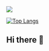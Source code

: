 <picture>
  <source
    srcset="https://github-readme-stats.vercel.app/api?username=zasasamar2129&show_icons=true&theme=dark"
    media="(prefers-color-scheme: dark)"
  />
  <source
    srcset="https://github-readme-stats.vercel.app/api?username=zasasamar2129&show_icons=true"
    media="(prefers-color-scheme: light), (prefers-color-scheme: no-preference)"
  />
  <img src="https://github-readme-stats.vercel.app/api?username=zasasamar2129&show_icons=true" />
</picture>

[![Top Langs](https://github-readme-stats.vercel.app/api/top-langs/?username=zasasamar2129&layout=donut-vertical)](https://github.com/anuraghazra/github-readme-stats)

## Hi there 👋

<!--
**zasasamar2129/zasasamar2129** is a ✨ _special_ ✨ repository because its `README.md` (this file) appears on your GitHub profile.

Here are some ideas to get you started:

- 🔭 I’m currently working on ...
- 🌱 I’m currently learning ...
- 👯 I’m looking to collaborate on ...
- 🤔 I’m looking for help with ...
- 💬 Ask me about ...
- 📫 How to reach me: ...
- 😄 Pronouns: ...
- ⚡ Fun fact: ...
-->


